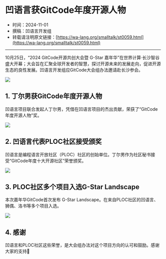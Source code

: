# 凹语言获GitCode年度开源人物

- 时间：2024-11-01
- 撰稿：凹语言开发组
- 转载请注明原文链接：[https://wa-lang.org/smalltalk/st0059.html](https://wa-lang.org/smalltalk/st0059.html)

---

10月25日，“2024 GitCode开源共创大会暨 G-Star 嘉年华”在世界计算·长沙智谷盛大开幕；大会旨在汇聚全球开发者的智慧，探讨开源未来的发展走向，促进开源生态的良性发展。凹语言开发组应GitCode大会组办法邀请赴长沙参会。

![](/st0059-01.png)

## 1. 丁尔男获GitCode年度开源人物

凹语言项目联合发起人丁尔男，凭借在凹语言项目的杰出贡献，荣获了“GitCode年度开源人物”奖。

![](/st0059-02.png)

## 2. 凹语言代表PLOC社区接受颁奖

凹语言是编程语言开放社区（PLOC）社区的创始单位。丁尔男作为社区秘书接受“GitCode年度十大开源社区”荣誉颁奖。

![](/st0059-03.png)

## 3. PLOC社区多个项目入选G-Star Landscape

本次嘉年华GitCode首次发布 G-Star Landscape。在来自PLOC社区的凹语言、狮偶、洛书等多个项目入选。

![](/st0059-04.png)

## 4. 感谢

凹语言和PLOC社区这些荣誉，是大会组办法对这个项目方向的认可和鼓励。感谢大家的支持🙏
